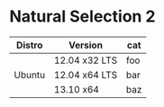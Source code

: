 # Natural Selection 2

Distro | Version | cat
----|------|----
    |12.04 x32 LTS  | foo
Ubuntu|12.04 x64 LTS  | bar
    |13.10 x64  | baz